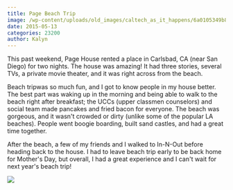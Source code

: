 ```yaml
---
title: Page Beach Trip
image: /wp-content/uploads/old_images/caltech_as_it_happens/6a0105349b8251970b01b8d111c8d6970c.jpg
date: 2015-05-13
categories: 23200
author: Kalyn
---
```


This past weekend, Page House rented a place in Carlsbad, CA (near San Diego) for two nights. The house was amazing! It had three stories, several TVs, a private movie theater, and it was right across from the beach.

  Beach tripwas so much fun, and I got to know people in my house better. The best part was waking up in the morning and being able to walk to the beach right after breakfast; the UCCs (upper classmen counselors) and social team made pancakes and fried bacon for everyone. The beach was gorgeous, and it wasn't crowded or dirty (unlike some of the popular LA beaches). People went boogie boarding, built sand castles, and had a great time together.

  After the beach, a few of my friends and I walked to In-N-Out before heading back to the house. I had to leave beach trip early to be back home for Mother's Day, but overall, I had a great experience and I can't wait for next year's beach trip!


![](/old_images/caltech_as_it_happens/6a0105349b8251970b01b8d111c8df970c.jpg)

